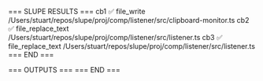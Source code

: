 === SLUPE RESULTS ===
cb1 ✅ file_write /Users/stuart/repos/slupe/proj/comp/listener/src/clipboard-monitor.ts
cb2 ✅ file_replace_text /Users/stuart/repos/slupe/proj/comp/listener/src/listener.ts
cb3 ✅ file_replace_text /Users/stuart/repos/slupe/proj/comp/listener/src/listener.ts
=== END ===

=== OUTPUTS ===
=== END ===